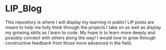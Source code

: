 # LIP_Blog

This repository is where I will display my learning in public! LIP posts are meant to help me fully think through the projects I take on as well as display my growing skills as I learn to code. My hope is to learn more deeply and possibly connect with others along the way! I would love to grow through constructive feedback from those more advanced in the field.